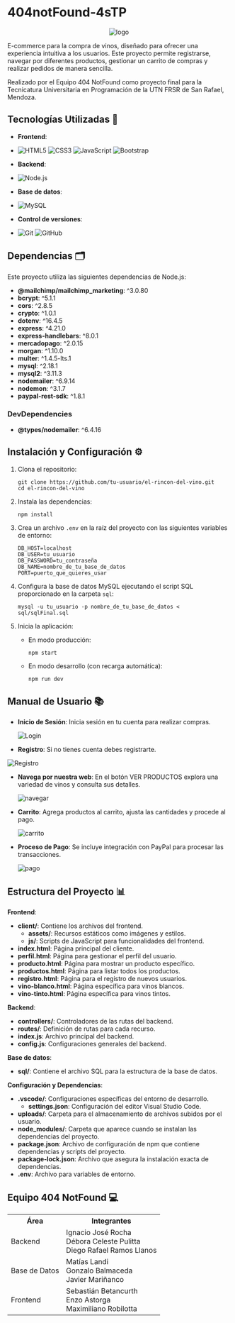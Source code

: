 # 404notFound-4sTP

<div align="center">

  ![logo](client/assets/logovino.svg)

</div>


E-commerce para la compra de vinos, diseñado para ofrecer una experiencia intuitiva a los usuarios. Este proyecto permite registrarse, navegar por diferentes productos, gestionar un carrito de compras y realizar pedidos de manera sencilla.

Realizado por el Equipo 404 NotFound como proyecto final para la Tecnicatura Universitaria en Programación de la UTN FRSR de San Rafael, Mendoza.

## Tecnologías Utilizadas 🧰

- **Frontend**:
- ![HTML5](https://img.shields.io/badge/HTML5-E34F26?style=for-the-badge&logo=html5&logoColor=white) ![CSS3](https://img.shields.io/badge/CSS3-1572B6?style=for-the-badge&logo=css3&logoColor=white) ![JavaScript](https://img.shields.io/badge/JavaScript-F7DF1E?style=for-the-badge&logo=javascript&logoColor=black) ![Bootstrap](https://img.shields.io/badge/Bootstrap-7952B3?style=for-the-badge&logo=bootstrap&logoColor=white)

- **Backend**:
- ![Node.js](https://img.shields.io/badge/Node.js-339933?style=for-the-badge&logo=nodedotjs&logoColor=white)
  
- **Base de datos**:
- ![MySQL](https://img.shields.io/badge/MySQL-4479A1?style=for-the-badge&logo=mysql&logoColor=white)
- **Control de versiones**:
- ![Git](https://img.shields.io/badge/Git-F05032?style=for-the-badge&logo=git&logoColor=white) ![GitHub](https://img.shields.io/badge/GitHub-181717?style=for-the-badge&logo=github&logoColor=white)

## Dependencias 🗂

Este proyecto utiliza las siguientes dependencias de Node.js:

- **@mailchimp/mailchimp_marketing**: ^3.0.80
- **bcrypt**: ^5.1.1
- **cors**: ^2.8.5
- **crypto**: ^1.0.1
- **dotenv**: ^16.4.5
- **express**: ^4.21.0
- **express-handlebars**: ^8.0.1
- **mercadopago**: ^2.0.15
- **morgan**: ^1.10.0
- **multer**: ^1.4.5-lts.1
- **mysql**: ^2.18.1
- **mysql2**: ^3.11.3
- **nodemailer**: ^6.9.14
- **nodemon**: ^3.1.7
- **paypal-rest-sdk**: ^1.8.1

### DevDependencies

- **@types/nodemailer**: ^6.4.16

## Instalación y Configuración ⚙️

1. Clona el repositorio:

    ```
    git clone https://github.com/tu-usuario/el-rincon-del-vino.git
    cd el-rincon-del-vino
    ```

2. Instala las dependencias:

    ```
    npm install
    ```

3. Crea un archivo `.env` en la raíz del proyecto con las siguientes variables de entorno:

    ```
    DB_HOST=localhost
    DB_USER=tu_usuario
    DB_PASSWORD=tu_contraseña
    DB_NAME=nombre_de_tu_base_de_datos
    PORT=puerto_que_quieres_usar
    ```

4. Configura la base de datos MySQL ejecutando el script SQL proporcionado en la carpeta `sql`:

    ```
    mysql -u tu_usuario -p nombre_de_tu_base_de_datos < sql/sqlFinal.sql
    ```

5. Inicia la aplicación:

    - En modo producción:

        ```
        npm start
        ```

    - En modo desarrollo (con recarga automática):

        ```
        npm run dev
        ```

## Manual de Usuario 📚

- **Inicio de Sesión**: Inicia sesión en tu cuenta para realizar compras.
  
  ![Login](client/assets/login.png)

- **Registro**: Si no tienes cuenta debes registrarte.

![Registro](client/assets/registro.png)
  
- **Navega por nuestra web**: En el botón VER PRODUCTOS explora una variedad de vinos y consulta sus detalles.
  
  ![navegar](client/assets/navegación.png)
  
- **Carrito**: Agrega productos al carrito, ajusta las cantidades y procede al pago.
  
  ![carrito](client/assets/carrito.png)
  
- **Proceso de Pago**: Se incluye integración con PayPal para procesar las transacciones.
  
  ![pago](client/assets/PayPal.png)


## Estructura del Proyecto 📊

**Frontend**:
- **client/**: Contiene los archivos del frontend.
  - **assets/**: Recursos estáticos como imágenes y estilos.
  - **js/**: Scripts de JavaScript para funcionalidades del frontend.
- **index.html**: Página principal del cliente.
- **perfil.html**: Página para gestionar el perfil del usuario.
- **producto.html**: Página para mostrar un producto específico.
- **productos.html**: Página para listar todos los productos.
- **registro.html**: Página para el registro de nuevos usuarios.
- **vino-blanco.html**: Página específica para vinos blancos.
- **vino-tinto.html**: Página específica para vinos tintos.

**Backend**:
- **controllers/**: Controladores de las rutas del backend.
- **routes/**: Definición de rutas para cada recurso.
- **index.js**: Archivo principal del backend.
- **config.js**: Configuraciones generales del backend.

**Base de datos**:
- **sql/**: Contiene el archivo SQL para la estructura de la base de datos.

**Configuración y Dependencias**:
- **.vscode/**: Configuraciones específicas del entorno de desarrollo.
  - **settings.json**: Configuración del editor Visual Studio Code.
- **uploads/**: Carpeta para el almacenamiento de archivos subidos por el usuario.
- **node_modules/**: Carpeta que aparece cuando se instalan las dependencias del proyecto.
- **package.json**: Archivo de configuración de npm que contiene dependencias y scripts del proyecto.
- **package-lock.json**: Archivo que asegura la instalación exacta de dependencias.
- **.env**: Archivo para variables de entorno.


## Equipo 404 NotFound 💻
<table> 
  <tr> 
    <th>Área</th> <th>Integrantes</th> 
  </tr> 
  <tr> 
    <td>Backend</td> 
    <td>Ignacio José Rocha<br>Débora Celeste Pulitta<br>Diego Rafael Ramos Llanos</td> 
  </tr> 
  <tr> 
    <td>Base de Datos</td> 
    <td>Matías Landi<br>Gonzalo Balmaceda<br>Javier Mariñanco</td> 
  </tr> 
  <tr> 
    <td>Frontend</td> <td>Sebastián Betancurth<br>Enzo Astorga<br>Maximiliano Robilotta</td> 
  </tr> 
</table>


